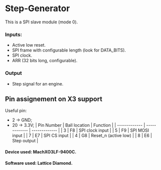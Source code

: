 # Step-Generator
This is a SPI slave module (mode 0).
### Inputs:
  - Active low reset.
  - SPI frame with configurable length (look for DATA_BITS).
  - SPI clock.
  - ARR (32 bits long, configurable).

### Output
  - Step signal for an engine.

## Pin assignement on X3 support
Useful pin:
  - 2 -> GND;
  - 20 -> 3.3V;
| Pin Number | Ball location | Function |
| ------------- | ------------- | ------------- |
| 3 | F8  | SPI clock input |
| 5  | F9  | SPI MOSI input |
| 7  | E7  | SPI CS input |
| 4  | G8  | Reset_n (active low) |
| 8  | E6  | Step output |

#### Device used: MachXO3LF-9400C.
#### Software used: Lattice Diamond.
